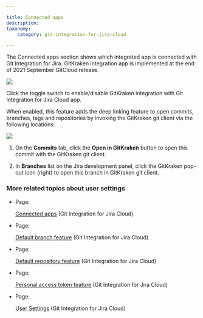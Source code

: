```yaml
---

title: Connected apps
description:
taxonomy:
    category: git-integration-for-jira-cloud

---
```

The Connected apps section shows which integrated app is connected with Git Integration for Jira. GitKraken integration app is implemented at the end of 2021 September GitCloud release.

![](https://bigbrassband.atlassian.net/wiki/download/attachments/1958805530/gitcloud-user-settings-connected-apps(c).png?version=1&modificationDate=1632575677289&cacheVersion=1&api=v2)

Click the toggle switch to enable/disable GitKraken integration with Git Integration for Jira Cloud app.

When enabled, this feature adds the deep linking feature to open commits, branches, tags and repositories by invoking the GitKraken git client via the following locations:

![](https://bigbrassband.atlassian.net/wiki/download/attachments/1958805530/gitcloud-jira-issue-gitkraken-deep-links.png?version=1&modificationDate=1632643942192&cacheVersion=1&api=v2)

1.  On the **Commits** tab, click the **Open in GitKraken** button to open this commit with the GitKraken git client.

2.  In **Branches** list on the Jira development panel, click the GitKraken pop-out icon (right) to open this branch in GitKraken git client.


### More related topics about user settings

*   Page:

    [Connected apps](/git-integration-for-jira-cloud/Connected-apps) (Git Integration for Jira Cloud)

*   Page:

    [Default branch feature](/wiki/spaces/GITCLOUD/pages/1958936625/Default+branch+feature) (Git Integration for Jira Cloud)

*   Page:

    [Default repository feature](/wiki/spaces/GITCLOUD/pages/1741094916/Default+repository+feature) (Git Integration for Jira Cloud)

*   Page:

    [Personal access token feature](/wiki/spaces/GITCLOUD/pages/1739948039/Personal+access+token+feature) (Git Integration for Jira Cloud)

*   Page:

    [User Settings](/git-integration-for-jira-cloud/User-Settings) (Git Integration for Jira Cloud)